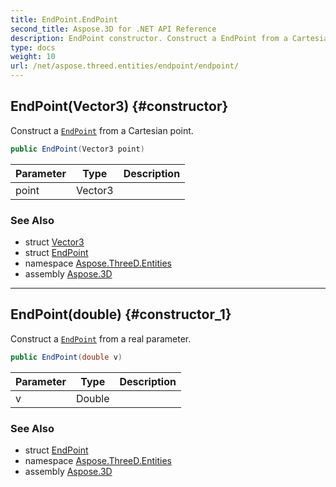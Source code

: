 ```yaml
---
title: EndPoint.EndPoint
second_title: Aspose.3D for .NET API Reference
description: EndPoint constructor. Construct a EndPoint from a Cartesian point
type: docs
weight: 10
url: /net/aspose.threed.entities/endpoint/endpoint/
---
```

## EndPoint(Vector3) {#constructor}

Construct a [`EndPoint`](../) from a Cartesian point.

```csharp
public EndPoint(Vector3 point)
```

| Parameter | Type | Description |
| --- | --- | --- |
| point | Vector3 |  |

### See Also

* struct [Vector3](../../../aspose.threed.utilities/vector3/)
* struct [EndPoint](../)
* namespace [Aspose.ThreeD.Entities](../../../aspose.threed.entities/)
* assembly [Aspose.3D](../../../)

---

## EndPoint(double) {#constructor_1}

Construct a [`EndPoint`](../) from a real parameter.

```csharp
public EndPoint(double v)
```

| Parameter | Type | Description |
| --- | --- | --- |
| v | Double |  |

### See Also

* struct [EndPoint](../)
* namespace [Aspose.ThreeD.Entities](../../../aspose.threed.entities/)
* assembly [Aspose.3D](../../../)


